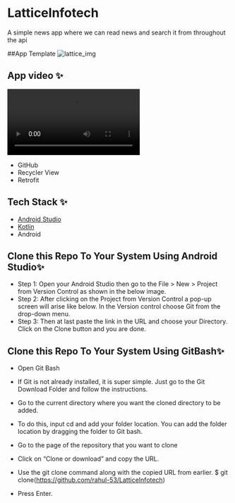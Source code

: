# LatticeInfotech
A simple news app where we can read news and search it from throughout the api

##App Template
![lattice_img](https://user-images.githubusercontent.com/86509973/154208147-a4c97114-ba84-4e5b-a129-b0a796a9c71c.jpg)

## App video  ✨
![Video](https://user-images.githubusercontent.com/86509973/154206879-09166990-667e-4f38-b675-4e1bf8ef53ac.mp4)

- GitHub
- Recycler View
- Retrofit

## Tech Stack ✨
* [Android Studio](https://developer.android.com/studio)
* [Kotlin](https://kotlinlang.org/)
* Android

## Clone this Repo To Your System Using Android Studio✨
* Step 1: Open your Android Studio then go to the File > New > Project from Version Control as shown in the below image. 
* Step 2: After clicking on the Project from Version Control a pop-up screen will arise like below. In the Version control choose Git from the drop-down menu. 
* Step 3: Then at last paste the link in the URL and choose your Directory. Click on the Clone button and you are done.
## Clone this Repo To Your System Using GitBash✨
* Open Git Bash
* If Git is not already installed, it is super simple. Just go to the Git Download Folder and follow the instructions.

* Go to the current directory where you want the cloned directory to be added.
* To do this, input cd and add your folder location. You can add the folder location by dragging the folder to Git bash.
* Go to the page of the repository that you want to clone
* Click on “Clone or download” and copy the URL.

* Use the git clone command along with the copied URL from earlier.
$ git clone(https://github.com/rahul-53/LatticeInfotech)
* Press Enter.
